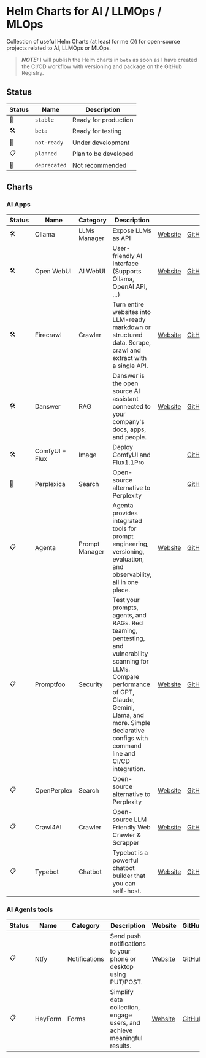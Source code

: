 # Helm Charts for AI / LLMOps / MLOps

Collection of useful Helm Charts (at least for me 😜) for open-source projects related to AI, LLMOps or MLOps.

> **_NOTE:_** I will publish the Helm charts in `beta` as soon as I have created the CI/CD workflow with versioning and package on the GitHub Registry.

## Status

| Status | Name | Description |
|--------|------|-------------|
| 🚀 | `stable` | Ready for production |
| 🛠 | `beta` | Ready for testing |
| 🚧 | `not-ready` | Under development |
| 📋 | `planned` | Plan to be developed |
| 🚫 |`deprecated` | Not recommended |

## Charts

### AI Apps

| Status | Name | Category | Description | | |
|--------|------|----------|-------------|---------|--------|
| 🛠 | Ollama | LLMs Manager | Expose LLMs as API | [Website][ollama-website] | [GitHub][ollama-github] |
| 🛠 | Open WebUI | AI WebUI | User-friendly AI Interface (Supports Ollama, OpenAI API, ...) | [Website][openwebui-website] | [GitHub][openwebui-github] |
| 🛠 | Firecrawl | Crawler | Turn entire websites into LLM-ready markdown or structured data. Scrape, crawl and extract with a single API. | [Website][firecrawl-website] | [GitHub][firecrawl-github] |
| 🛠 | Danswer | RAG | Danswer is the open source AI assistant connected to your company's docs, apps, and people. | [Website][danswer-website] | [GitHub][danswer-github] |
| 🛠 | ComfyUI + Flux | Image | Deploy ComfyUI and Flux1.1Pro |  | [GitHub][comfyui-flux-github] |
| 🚧 | Perplexica | Search | Open-source alternative to Perplexity | | [GitHub][perplexica-github] |
| 📋 | Agenta | Prompt Manager | Agenta provides integrated tools for prompt engineering, versioning, evaluation, and observability, all in one place. | [Website][agenta-website] | [GitHub][agenta-github] |
| 📋 | Promptfoo | Security | Test your prompts, agents, and RAGs. Red teaming, pentesting, and vulnerability scanning for LLMs. Compare performance of GPT, Claude, Gemini, Llama, and more. Simple declarative configs with command line and CI/CD integration. | [Website][promptfoo-website] | [GitHub][promptfoo-github] |
| 📋 | OpenPerplex | Search | Open-source alternative to Perplexity | [Website][openperplex-website] | [GitHub][openperplex-github] |
| 📋 | Crawl4AI | Crawler | Open-source LLM Friendly Web Crawler & Scrapper | [Website][crawl4ai-website] | [GitHub][crawl4ai-github] |
| 📋 | Typebot | Chatbot | Typebot is a powerful chatbot builder that you can self-host. | [Website][typebot-website] | [GitHub][typebot-github] |

### AI Agents tools

| Status | Name | Category | Description | Website | GitHub |
|--------|------|----------|-------------|---------|--------|
| 📋 | Ntfy | Notifications | Send push notifications to your phone or desktop using PUT/POST. | [Website][ntfy-website] | [GitHub][ntfy-github] |
| 📋 | HeyForm | Forms | Simplify data collection, engage users, and achieve meaningful results. | [Website][heyform-website] | [GitHub][heyform-github] |

[ollama-website]: https://ollama.com
[ollama-github]: https://github.com/ollama/ollama
[openwebui-website]: https://openwebui.com
[openwebui-github]: https://github.com/open-webui/open-webui
[firecrawl-website]: https://firecrawl.dev
[firecrawl-github]: https://github.com/mendableai/firecrawl
[danswer-website]: https://danswer.ai/
[danswer-github]: https://github.com/danswer-ai/danswer
[comfyui-flux-github]: https://github.com/frefrik/comfyui-flux
[perplexica-github]: https://github.com/ItzCrazyKns/Perplexica
[openperplex-website]: https://openperplex.com/
[openperplex-github]: https://github.com/YassKhazzan/openperplex_backend_os
[agenta-website]: https://agenta.ai/
[agenta-github]: https://github.com/agenta-ai/agenta
[promptfoo-website]: https://promptfoo.dev/
[promptfoo-github]: https://github.com/promptfoo/promptfoo
[crawl4ai-website]: https://crawl4ai.com
[crawl4ai-github]: https://github.com/unclecode/crawl4ai
[typebot-website]: https://typebot.io/
[typebot-github]: https://github.com/baptisteArno/typebot.io
[ntfy-website]: https://ntfy.sh/
[ntfy-github]: https://github.com/binwiederhier/ntfy
[heyform-website]: https://heyform.net/
[heyform-github]: https://github.com/heyform/heyform
